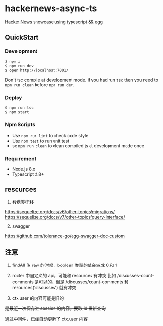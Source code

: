 # hackernews-async-ts

[Hacker News](https://news.ycombinator.com/) showcase using typescript && egg

## QuickStart

### Development

```bash
$ npm i
$ npm run dev
$ open http://localhost:7001/
```

Don't tsc compile at development mode, if you had run `tsc` then you need to `npm run clean` before `npm run dev`.

### Deploy

```bash
$ npm run tsc
$ npm start
```

### Npm Scripts

- Use `npm run lint` to check code style
- Use `npm test` to run unit test
- se `npm run clean` to clean compiled js at development mode once

### Requirement

- Node.js 8.x
- Typescript 2.8+

## resources

1. 数据表迁移

https://sequelize.org/docs/v6/other-topics/migrations/
https://sequelize.org/docs/v7/other-topics/query-interface/

2. swagger

https://github.com/tolerance-go/egg-swagger-doc-custom

## 注意

1. findAll 传 raw 的时候，boolean 类型的值会转成 0 和 1

2. router 中自定义的 api，可能和 resources 有冲突
   比如 /discusses-count-comments 是可以的，但是 /discusses/count-comments 和 resources('discusses') 就有冲突

3. ctx.user 的内容可能是旧的

~~是最近一次保存进 session 的内容，要取 id 重新查询~~

通过中间件，已经自动更新了 ctx.user 内容
